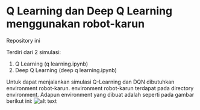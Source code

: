# Q Learning dan Deep Q Learning menggunakan robot-karun
 
Repository ini 

Terdiri dari 2 simulasi:
1. Q Learning (q learning.ipynb)
2. Deep Q Learning (deep q learning.ipynb)

Untuk dapat menjalankan simulasi Q-Learning dan DQN dibutuhkan environment robot-karun. environment robot-karun terdapat pada directory environment. Adapun environment yang dibuat adalah seperti pada gambar berikut ini:
![alt text](https://github.com/[oektomo]/[robot-karun]/blob/[master]/pic/robot-karun.png?raw=true)

